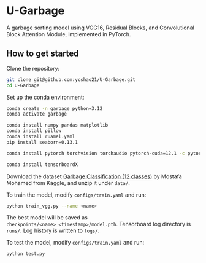 # U-Garbage
A garbage sorting model using VGG16, Residual Blocks, and Convolutional Block Attention Module, implemented in PyTorch.

## How to get started
Clone the repository:
```bash
git clone git@github.com:ycshao21/U-Garbage.git
cd U-Garbage
```

Set up the conda environment:
```bash
conda create -n garbage python=3.12
conda activate garbage

conda install numpy pandas matplotlib
conda install pillow
conda install ruamel.yaml
pip install seaborn=0.13.1

conda install pytorch torchvision torchaudio pytorch-cuda=12.1 -c pytorch -c nvidia

conda install tensorboardX
```

Download the dataset [Garbage Classification (12 classes)](https://www.kaggle.com/datasets/mostafaabla/garbage-classification/data) by Mostafa Mohamed from Kaggle, and unzip it under `data/`.

To train the model, modify `configs/train.yaml` and run:
```bash
python train_vgg.py --name <name>
```
The best model will be saved as `checkpoints/<name>_<timestamp>/model.pth`.
Tensorboard log directory is `runs/`.
Log history is written to `logs/`.

To test the model, modify `configs/train.yaml` and run:
```bash
python test.py
```